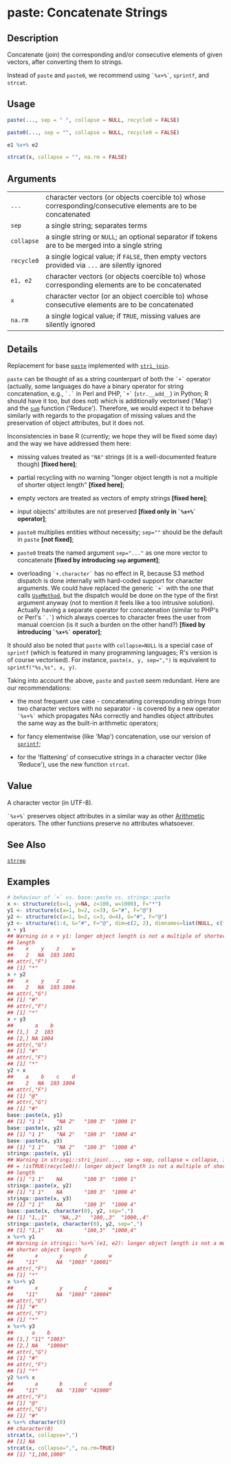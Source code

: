 # paste: Concatenate Strings

## Description

Concatenate (join) the corresponding and/or consecutive elements of given vectors, after converting them to strings.

Instead of `paste` and `paste0`, we recommend using `` `%x+%` ``, `sprintf`, and `strcat`.

## Usage

```r
paste(..., sep = " ", collapse = NULL, recycle0 = FALSE)

paste0(..., sep = "", collapse = NULL, recycle0 = FALSE)

e1 %x+% e2

strcat(x, collapse = "", na.rm = FALSE)
```

## Arguments

|            |                                                                                                             |
|------------|-------------------------------------------------------------------------------------------------------------|
| `...`      | character vectors (or objects coercible to) whose corresponding/consecutive elements are to be concatenated |
| `sep`      | a single string; separates terms                                                                            |
| `collapse` | a single string or `NULL`; an optional separator if tokens are to be merged into a single string            |
| `recycle0` | a single logical value; if `FALSE`, then empty vectors provided via `...` are silently ignored              |
| `e1, e2`   | character vectors (or objects coercible to) whose corresponding elements are to be concatenated             |
| `x`        | character vector (or an object coercible to) whose consecutive elements are to be concatenated              |
| `na.rm`    | a single logical value; if `TRUE`, missing values are silently ignored                                      |

## Details

Replacement for base [`paste`](https://stat.ethz.ch/R-manual/R-patched/library/base/html/paste.html) implemented with [`stri_join`](https://stringi.gagolewski.com/rapi/stri_join.html).

`paste` can be thought of as a string counterpart of both the `` `+` `` operator (actually, some languages do have a binary operator for string concatenation, e.g., `` `.` `` in Perl and PHP, `` `+` `` (`str.__add__`) in Python; R should have it too, but does not) which is additionally vectorised (\'Map\') and the [`sum`](https://stat.ethz.ch/R-manual/R-patched/library/base/html/sum.html) function (\'Reduce\'). Therefore, we would expect it to behave similarly with regards to the propagation of missing values and the preservation of object attributes, but it does not.

Inconsistencies in base R (currently; we hope they will be fixed some day) and the way we have addressed them here:

-   missing values treated as `"NA"` strings (it is a well-documented feature though) **\[fixed here\]**;

-   partial recycling with no warning \"longer object length is not a multiple of shorter object length\" **\[fixed here\]**;

-   empty vectors are treated as vectors of empty strings **\[fixed here\]**;

-   input objects\' attributes are not preserved **\[fixed only in `` `%x+%` `` operator\]**;

-   `paste0` multiplies entities without necessity; `sep=""` should be the default in `paste` **\[not fixed\]**;

-   `paste0` treats the named argument `sep="..."` as one more vector to concatenate **\[fixed by introducing `sep` argument\]**;

-   overloading `` `+.character` `` has no effect in R, because S3 method dispatch is done internally with hard-coded support for character arguments. We could have replaced the generic `` `+` `` with the one that calls [`UseMethod`](https://stat.ethz.ch/R-manual/R-patched/library/base/html/UseMethod.html), but the dispatch would be done on the type of the first argument anyway (not to mention it feels like a too intrusive solution). Actually having a separate operator for concatenation (similar to PHP\'s or Perl\'s `` `.` ``) which always coerces to character frees the user from manual coercion (is it such a burden on the other hand?) **\[fixed by introducing `` `%x+%` `` operator\]**;

It should also be noted that `paste` with `collapse=NULL` is a special case of `sprintf` (which is featured in many programming languages; R\'s version is of course vectorised). For instance, `paste(x, y, sep=",")` is equivalent to `sprintf("%s,%s", x, y)`.

Taking into account the above, `paste` and `paste0` seem redundant. Here are our recommendations:

-   the most frequent use case - concatenating corresponding strings from two character vectors with no separator - is covered by a new operator `` `%x+%` `` which propagates NAs correctly and handles object attributes the same way as the built-in arithmetic operators;

-   for fancy elementwise (like \'Map\') concatenation, use our version of [`sprintf`](https://stat.ethz.ch/R-manual/R-patched/library/base/html/sprintf.html);

-   for the \'flattening\' of consecutive strings in a character vector (like \'Reduce\'), use the new function `strcat`.

## Value

A character vector (in UTF-8).

`` `%x+%` `` preserves object attributes in a similar way as other [Arithmetic](https://stat.ethz.ch/R-manual/R-patched/library/base/html/Arithmetic.html) operators. The other functions preserve no attributes whatsoever.

## See Also

[`strrep`](strrep.md)

## Examples




```r
# behaviour of `+` vs. base::paste vs. stringx::paste
x <- structure(c(x=1, y=NA, z=100, w=1000), F="*")
y1 <- structure(c(a=1, b=2, c=3), G="#", F="@")
y2 <- structure(c(a=1, b=2, c=3, d=4), G="#", F="@")
y3 <- structure(1:4, G="#", F="@", dim=c(2, 2), dimnames=list(NULL, c("a", "b")))
x + y1
## Warning in x + y1: longer object length is not a multiple of shorter object
## length
##    x    y    z    w 
##    2   NA  103 1001 
## attr(,"F")
## [1] "*"
x + y2
##    x    y    z    w 
##    2   NA  103 1004 
## attr(,"G")
## [1] "#"
## attr(,"F")
## [1] "*"
x + y3
##       a    b
## [1,]  2  103
## [2,] NA 1004
## attr(,"G")
## [1] "#"
## attr(,"F")
## [1] "*"
y2 + x
##    a    b    c    d 
##    2   NA  103 1004 
## attr(,"F")
## [1] "@"
## attr(,"G")
## [1] "#"
base::paste(x, y1)
## [1] "1 1"    "NA 2"   "100 3"  "1000 1"
base::paste(x, y2)
## [1] "1 1"    "NA 2"   "100 3"  "1000 4"
base::paste(x, y3)
## [1] "1 1"    "NA 2"   "100 3"  "1000 4"
stringx::paste(x, y1)
## Warning in stringi::stri_join(..., sep = sep, collapse = collapse, ignore_null
## = !isTRUE(recycle0)): longer object length is not a multiple of shorter object
## length
## [1] "1 1"    NA       "100 3"  "1000 1"
stringx::paste(x, y2)
## [1] "1 1"    NA       "100 3"  "1000 4"
stringx::paste(x, y3)
## [1] "1 1"    NA       "100 3"  "1000 4"
base::paste(x, character(0), y2, sep=",")
## [1] "1,,1"    "NA,,2"   "100,,3"  "1000,,4"
stringx::paste(x, character(0), y2, sep=",")
## [1] "1,1"    NA       "100,3"  "1000,4"
x %x+% y1
## Warning in stringi::`%s+%`(e1, e2): longer object length is not a multiple of
## shorter object length
##       x       y       z       w 
##    "11"      NA  "1003" "10001" 
## attr(,"F")
## [1] "*"
x %x+% y2
##       x       y       z       w 
##    "11"      NA  "1003" "10004" 
## attr(,"G")
## [1] "#"
## attr(,"F")
## [1] "*"
x %x+% y3
##      a    b      
## [1,] "11" "1003" 
## [2,] NA   "10004"
## attr(,"G")
## [1] "#"
## attr(,"F")
## [1] "*"
y2 %x+% x
##       a       b       c       d 
##    "11"      NA  "3100" "41000" 
## attr(,"F")
## [1] "@"
## attr(,"G")
## [1] "#"
x %x+% character(0)
## character(0)
strcat(x, collapse=",")
## [1] NA
strcat(x, collapse=",", na.rm=TRUE)
## [1] "1,100,1000"
```
